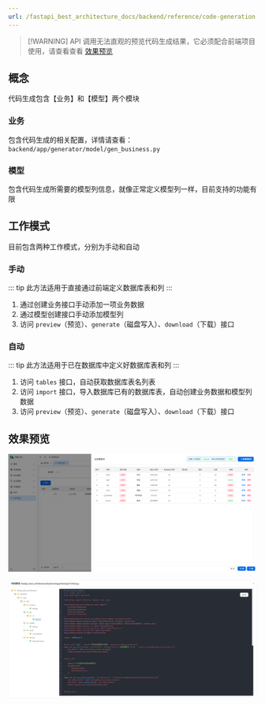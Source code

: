 ```yaml
---
url: /fastapi_best_architecture_docs/backend/reference/code-generation.md
---
```

> \[!WARNING]
> API 调用无法直观的预览代码生成结果，它必须配合前端项目使用，请查看查看 [效果预览](#效果预览)

## 概念

代码生成包含【业务】和【模型】两个模块

### 业务

包含代码生成的相关配置，详情请查看：`backend/app/generator/model/gen_business.py`

### 模型

包含代码生成所需要的模型列信息，就像正常定义模型列一样，目前支持的功能有限

## 工作模式

目前包含两种工作模式，分别为手动和自动

### 手动

::: tip
此方法适用于直接通过前端定义数据库表和列
:::

1. 通过创建业务接口手动添加一项业务数据
2. 通过模型创建接口手动添加模型列
3. 访问 `preview`（预览）、`generate`（磁盘写入）、`download`（下载）接口

### 自动

::: tip
此方法适用于已在数据库中定义好数据库表和列
:::

1. 访问 `tables` 接口，自动获取数据库表名列表
2. 访问 `import` 接口，导入数据库已有的数据库表，自动创建业务数据和模型列数据
3. 访问 `preview`（预览）、`generate`（磁盘写入）、`download`（下载）接口

## 效果预览

![cg1](/images/code-generator1.png)

![cg2](/images/code-generator2.png)
